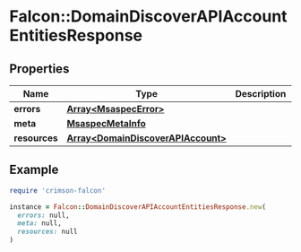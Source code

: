 # Falcon::DomainDiscoverAPIAccountEntitiesResponse

## Properties

| Name | Type | Description | Notes |
| ---- | ---- | ----------- | ----- |
| **errors** | [**Array&lt;MsaspecError&gt;**](MsaspecError.md) |  | [optional] |
| **meta** | [**MsaspecMetaInfo**](MsaspecMetaInfo.md) |  |  |
| **resources** | [**Array&lt;DomainDiscoverAPIAccount&gt;**](DomainDiscoverAPIAccount.md) |  |  |

## Example

```ruby
require 'crimson-falcon'

instance = Falcon::DomainDiscoverAPIAccountEntitiesResponse.new(
  errors: null,
  meta: null,
  resources: null
)
```

